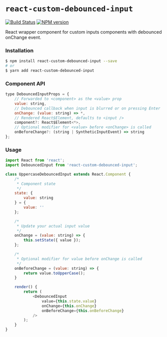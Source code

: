 # `react-custom-debounced-input`


[![Build Status](https://travis-ci.org/jpreynat/react-custom-debounced-input.svg?branch=master)](https://travis-ci.org/jpreynat/react-custom-debounced-input)
[![NPM version](https://badge.fury.io/js/react-custom-debounced-input.svg)](http://badge.fury.io/js/react-custom-debounced-input)

React wrapper component for custom inputs components with debounced onChange event.

### Installation

```bash
$ npm install react-custom-debounced-input --save
# or
$ yarn add react-custom-debounced-input
```

### Component API

```js
type DebouncedInputProps = {
    // Forwarded to <component> as the <value> prop
    value: string,
    // Debounced callback when input is blurred or on pressing Enter
    onChange: (value: string) => *,
    // Rendered React$Element, defaults to <input />
    component?: React$Element<*>,
    // Optional modifier for <value> before <onChange> is called
    onBeforeChange?: (string | SyntheticInputEvent) => string
};
```

### Usage

```js
import React from 'react';
import DebouncedInput from 'react-custom-debounced-input';

class UppercaseDebouncedInput extends React.Component {
    /*
     * Component state
     */
    state: {
        value: string
    } = {
        value: ''
    };

    /*
     * Update your actual input value
     */
    onChange = (value: string) => {
        this.setState({ value });
    };

    /*
     * Optional modifier for value before onChange is called
     */
    onBeforeChange = (value: string) => {
        return value.toUpperCase();
    }

    render() {
        return (
            <DebouncedInput
                value={this.state.value}
                onChange={this.onChange}
                onBeforeChange={this.onBeforeChange}
            />
        );
    }
}
```
